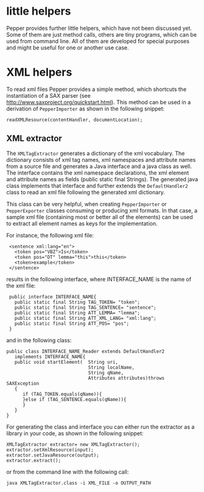 little helpers
==============

Pepper provides further little helpers, which have not been discussed yet. Some of them are just method calls, others are tiny programs, which can be used from command line. All of them are developed for special purposes and might be useful for one or another use case.

XML helpers
===========

To read xml files Pepper provides a simple method, which shortcuts the instantiation of a SAX parser (see <http://www.saxproject.org/quickstart.html>). This method can be used in a derivation of `PepperImporter` as shown in the following snippet:

    readXMLResource(contentHandler, documentLocation);

XML extractor
-------------

The `XMLTagExtractor` generates a dictionary of the xml vocabulary. The dictionary consists of xml tag names, xml namespaces and attribute names from a source file and generates a Java interface and a java class as well. The interface contains the xml namespace declarations, the xml element and attribute names as fields (public static final Strings). The generated java class implements that interface and further extends the `DefaultHandler2` class to read an xml file following the generated xml dictionary.

This class can be very helpful, when creating `PepperImporter` or `PepperExporter` classes consuming or producing xml formats. In that case, a sample xml file (containing most or better all of the elements) can be used to extract all element names as keys for the implementation.

For instance, the following xml file:

     <sentence xml:lang="en">
       <token pos="VBZ">Is</token>
       <token pos="DT" lemma="this">this</token>
       <token>example</token>
     </sentence>
     

results in the following interface, where INTERFACE\_NAME is the name of the xml file:

     public interface INTERFACE_NAME{
       public static final String TAG_TOKEN= "token";
       public static final String TAG_SENTENCE= "sentence";
       public static final String ATT_LEMMA= "lemma";
       public static final String ATT_XML_LANG= "xml:lang";
       public static final String ATT_POS= "pos";
     }
     

and in the following class:

    public class INTERFACE_NAME_Reader extends DefaultHandler2 
       implements INTERFACE_NAME{
       public void startElement(  String uri,
                                  String localName,
                                  String qName,
                                  Attributes attributes)throws SAXException
       {
          if (TAG_TOKEN.equals(qName)){
          }else if (TAG_SENTENCE.equals(qName)){
          }
       }
    }

For generating the class and interface you can either run the extractor as a library in your code, as shown in the following snippet:

    XMLTagExtractor extractor= new XMLTagExtractor();
    extractor.setXmlResource(input);
    extractor.setJavaResource(output);
    extractor.extract();

or from the command line with the following call:

    java XMLTagExtractor.class -i XML_FILE -o OUTPUT_PATH             
